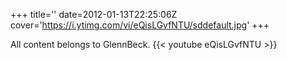 +++
title=''
date=2012-01-13T22:25:06Z
cover='https://i.ytimg.com/vi/eQisLGvfNTU/sddefault.jpg'
+++

All content belongs to GlennBeck.
{{< youtube eQisLGvfNTU >}}
